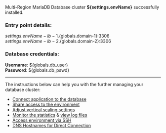 Multi-Region MariaDB Database cluster **${settings.envName}** successfully installed.

### Entry point details:    
${settings.envName}-lb-1.${globals.domain-1}:3306   
${settings.envName}-lb-2.${globals.domain-2}:3306   

### Database credentials:   
**Username**: ${globals.db_user}  
**Password**: ${globals.db_pswd}  
___

The instructions below can help you with the further managing your database cluster:

- [Connect application to the database](https://docs.jelastic.com/database-connection)
- [Share access to the environment](https://docs.jelastic.com/share-environment)
- [Adjust vertical scaling settings](https://docs.jelastic.com/automatic-vertical-scaling)
- [Monitor the statistics](https://docs.jelastic.com/view-app-statistics) & [view log files](https://docs.jelastic.com/view-log-files)
- [Access environment via SSH](https://docs.jelastic.com/ssh-access)
- [DNS Hostnames for Direct Connection](https://jelastic.com/blog/dns-hostnames-for-direct-container-connection-at-jelastic-paas/)
